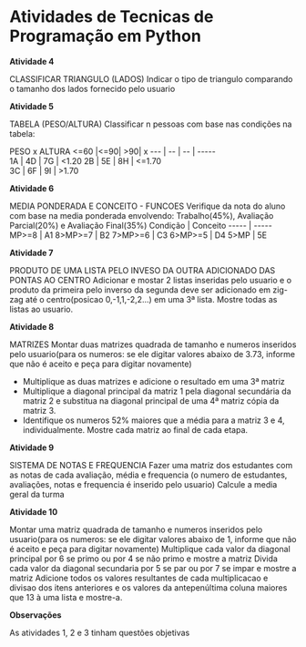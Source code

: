 # Atividades de Tecnicas de Programação em Python

**Atividade 4**

CLASSIFICAR TRIANGULO (LADOS)
Indicar o tipo de triangulo comparando o tamanho dos lados fornecido pelo usuario

**Atividade 5**

TABELA (PESO/ALTURA)
Classificar n pessoas com base nas condições na tabela:

PESO x ALTURA
<=60 |<=90| >90| x
 --- | -- | -- | -----       
  1A | 4D | 7G | <1.20 
  2B | 5E | 8H | <=1.70        
  3C | 6F | 9I | >1.70 

**Atividade 6**

MEDIA PONDERADA E CONCEITO - FUNCOES
Verifique da nota do aluno com base na media ponderada envolvendo:
Trabalho(45%), Avaliação Parcial(20%) e Avaliação Final(35%)
Condição | Conceito
----- | -----  
 MP>=8 | A1
 8>MP>=7 | B2
 7>MP>=6 | C3
 6>MP>=5 | D4
 5>MP | 5E

**Atividade 7**

PRODUTO DE UMA LISTA PELO INVESO DA OUTRA ADICIONADO DAS PONTAS AO CENTRO
Adicionar e mostar 2 listas inseridas pelo usuario e o produto da primeira pelo inverso da segunda deve ser adicionado em zig-zag até o centro(posicao 0,-1,1,-2,2...) em uma 3ª lista. Mostre todas as listas ao usuario.

**Atividade 8**

MATRIZES
Montar duas matrizes quadrada de tamanho e numeros inseridos pelo usuario(para os numeros: se ele digitar valores abaixo de 3.73, informe que não é aceito e peça para digitar novamente)

- Multiplique as duas matrizes e adicione o resultado em uma 3ª matriz
- Multiplique a diagonal principal da matriz 1 pela diagonal secundária da matriz 2 e substitua na diagonal principal de uma 4ª matriz cópia da matriz 3.
- Identifique os numeros 52% maiores que a média para a matriz 3 e 4, individualmente.
Mostre cada matriz ao final de cada etapa.

**Atividade 9**

SISTEMA DE NOTAS E FREQUENCIA
Fazer uma matriz dos estudantes com as notas de cada avaliação, média e frequencia (o numero de estudantes, avaliações, notas e frequencia é inserido pelo usuario)
Calcule a media geral da turma

**Atividade 10**

Montar uma matriz quadrada de tamanho e numeros inseridos pelo usuario(para os numeros: se ele digitar valores abaixo de 1, informe que não é aceito e peça para digitar novamente)
Multiplique cada valor da diagonal principal por 6 se primo ou por 4 se não primo e mostre a matriz
Divida cada valor da diagonal secundaria por 5 se par ou por 7 se impar e mostre a matriz
Adicione todos os valores resultantes de cada multiplicacao e divisao dos itens anteriores e os valores da antepenúltima coluna maiores que 13 à uma lista e mostre-a.

**Observações**

As atividades 1, 2 e 3 tinham questões objetivas
